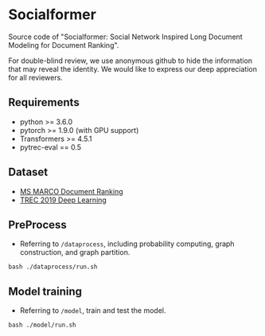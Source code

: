 # Socialformer
Source code of "Socialformer: Social Network Inspired Long Document Modeling for Document Ranking". 

For double-blind review, we use anonymous github to hide the information that may reveal the identity. We would like to express our deep appreciation for all reviewers.

## Requirements
+ python >= 3.6.0
+ pytorch >= 1.9.0 (with GPU support)
+ Transformers >= 4.5.1
+ pytrec-eval == 0.5

## Dataset
+ [MS MARCO Document Ranking](https://github.com/microsoft/MSMARCO-Document-Ranking)
+ [TREC 2019 Deep Learning](https://microsoft.github.io/msmarco/TREC-Deep-Learning-2019.html)

## PreProcess
+ Referring to `/dataprocess`, including probability computing, graph construction, and graph partition.

```
bash ./dataprocess/run.sh
```

## Model training

+ Referring to `/model`, train and test the model.

```
bash ./model/run.sh
```
